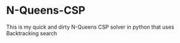 # N-Queens-CSP
This is my quick and dirty N-Queens CSP solver in python that uses Backtracking search
